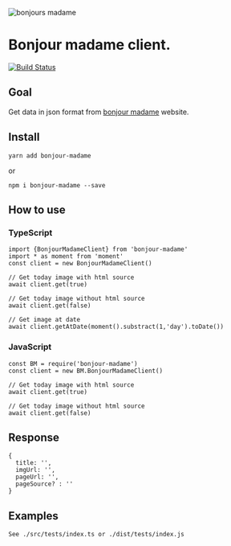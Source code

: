 ![bonjours madame](https://68.media.tumblr.com/9f64a063a3b05589a99b6fff1dd87f83/tumblr_o6wzsiZO9m1v1wvcuo1_400.png)

# Bonjour madame client.

[![Build Status](https://travis-ci.com/damienmarchandfr/bonjour-madame.svg?branch=master)](https://travis-ci.com/damienmarchandfr/bonjour-madame)

## Goal
Get data in json format from [bonjour madame](http://dites.bonjourmadame.fr) website.

## Install

    yarn add bonjour-madame

or

    npm i bonjour-madame --save

## How to use

### TypeScript

    import {BonjourMadameClient} from 'bonjour-madame'
    import * as moment from 'moment'
    const client = new BonjourMadameClient()

    // Get today image with html source
    await client.get(true)

    // Get today image without html source
    await client.get(false)

    // Get image at date
    await client.getAtDate(moment().substract(1,'day').toDate())

### JavaScript

    const BM = require('bonjour-madame')
    const client = new BM.BonjourMadameClient()

    // Get today image with html source
    await client.get(true)

    // Get today image without html source
    await client.get(false)

## Response

    { 
      title: '',
      imgUrl: '',
      pageUrl: '',
      pageSource? : ''
    }

## Examples

    See ./src/tests/index.ts or ./dist/tests/index.js


